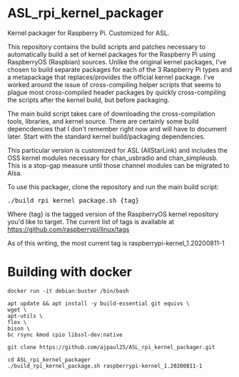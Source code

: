 # ASL_rpi_kernel_packager
Kernel packager for Raspberry Pi.  Customized for ASL.

This repository contains the build scripts and patches necessary to automatically build a set of kernel packages for the Raspberry Pi using RaspberryOS (Raspbian) sources.  Unlike the original kernel packages, I've chosen to build separate packages for each of the 3 Raspberry Pi types and a metapackage that replaces/provides the official kernel package.  I've worked around the issue of cross-compiling helper scripts that seems to plague most cross-compiled header packages by quickly cross-compiling the scripts after the kernel build, but before packaging.

The main build script takes care of downloading the cross-compilation tools, libraries, and kernel source.  There are certainly some build depencdencies that I don't remember right now and will have to document later.  Start with the standard kernel build/packaging dependencies.

This particular version is customized for ASL (AllStarLink) and includes the OSS kernel modules necessary for chan_usbradio and chan_simpleusb.  This is a stop-gap measure until those channel modules can be migrated to Alsa.

To use this packager, clone the repository and run the main build script:
<pre>./build_rpi_kernel_package.sh {tag}</pre>

Where {tag} is the tagged version of the RaspberryOS kernel repository you'd like to target.  The current list of tags is available at https://github.com/raspberrypi/linux/tags

As of this writing, the most current tag is raspberrypi-kernel_1.20200811-1


# Building with docker
```
docker run -it debian:buster /bin/bash

apt update && apt install -y build-essential git equivs \
wget \
apt-utils \
flex \
bison \
bc rsync kmod cpio libssl-dev:native

git clone https://github.com/ajpaul25/ASL_rpi_kernel_packager.git

cd ASL_rpi_kernel_packager
./build_rpi_kernel_package.sh raspberrypi-kernel_1.20200811-1
```

